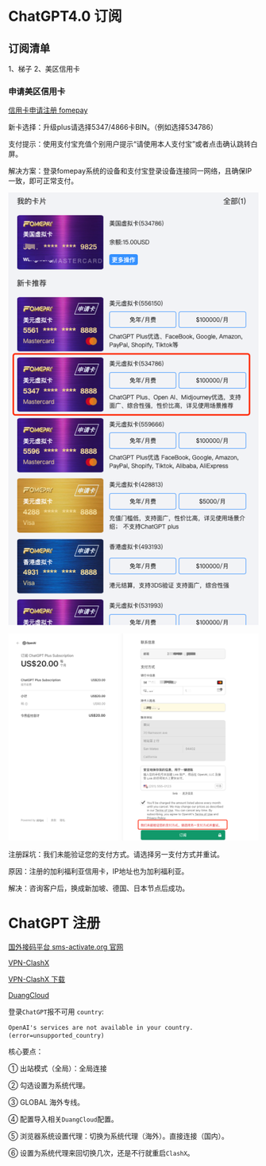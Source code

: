 ﻿
# ChatGPT4.0 订阅

## 订阅清单

1、梯子
2、美区信用卡

### 申请美区信用卡

[信用卡申请注册 fomepay](https://gpt.fomepay.com/)

新卡选择：升级plus请选择5347/4866卡BIN。（例如选择534786）

支付提示：使用支付宝充值个别用户提示“请使用本人支付宝”或者点击确认跳转白屏。

解决方案：登录fomepay系统的设备和支付宝登录设备连接同一网络，且确保IP一致，即可正常支付。

![./images/fomepay-bin.png](./images/fomepay-bin.png)

![./images/chatgpt4.0-bind.png](./images/chatgpt4.0-bind.png)

注册踩坑：我们未能验证您的支付方式。请选择另一支付方式并重试。

原因：注册的加利福利亚信用卡，IP地址也为加利福利亚。

解决：咨询客户后，换成新加坡、德国、日本节点后成功。


# ChatGPT 注册

[国外接码平台 sms-activate.org 官网](https://sms-activate.org/getNumber)

[VPN-ClashX](https://github.com/yichengchen/clashX)

[VPN-ClashX 下载](https://github.com/yichengchen/clashX/releases)

[DuangCloud](https://portal.dc-site3.com/#/login)

登录`ChatGPT`报不可用 `country`:

```
OpenAI's services are not available in your country. (error=unsupported_country)
```

核心要点：

① 出站模式（全局）：全局连接

② 勾选设置为系统代理。

③ GLOBAL 海外专线。

④ 配置导入相关`DuangCloud`配置。

⑤ 浏览器系统设置代理：切换为系统代理（海外）。直接连接（国内）。

⑥ 设置为系统代理来回切换几次，还是不行就重启`ClashX`。